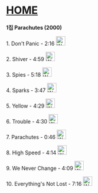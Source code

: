 # [HOME](https://github.com/GeekInTheClass/Coldplay/blob/master/README.md#album-history)
 
**1집 Parachutes (2000)**

<p>1. Don't Panic - 2:16 <a href="https://www.youtube.com/watch?v=8uxt-FnNy2I">
<img border="0" alt="W3Schools" src="https://cdn1.iconfinder.com/data/icons/logotypes/32/youtube-128.png" width="25" height="25">
</a></p>

<p>2. Shiver - 4:59 <a href="https://www.youtube.com/watch?v=otNqnVgEs9M">
<img border="0" alt="W3Schools" src="https://cdn1.iconfinder.com/data/icons/logotypes/32/youtube-128.png" width="25" height="25">
</a></p>

<p>3. Spies - 5:18 <a href="https://www.youtube.com/watch?v=9QzDHPcNfrw">
<img border="0" alt="W3Schools" src="https://cdn1.iconfinder.com/data/icons/logotypes/32/youtube-128.png" width="25" height="25">
</a></p>

<p>4. Sparks - 3:47 <a href="https://www.youtube.com/watch?v=Ar48yzjn1PE">
<img border="0" alt="W3Schools" src="https://cdn1.iconfinder.com/data/icons/logotypes/32/youtube-128.png" width="25" height="25">
</a>
</p>

<p>5. Yellow - 4:29 <a href="https://www.youtube.com/watch?v=tdVAqxNLXiw">
<img border="0" alt="W3Schools" src="https://cdn1.iconfinder.com/data/icons/logotypes/32/youtube-128.png" width="25" height="25">
</a></p>

<p>6. Trouble - 4:30 <a href="https://www.youtube.com/watch?v=FPzI4dpEcF8">
<img border="0" alt="W3Schools" src="https://cdn1.iconfinder.com/data/icons/logotypes/32/youtube-128.png" width="25" height="25">
</a>
</p>

<p>7. Parachutes - 0:46 <a href="https://www.youtube.com/watch?v=IyVtw3MI4PU">
<img border="0" alt="W3Schools" src="https://cdn1.iconfinder.com/data/icons/logotypes/32/youtube-128.png" width="25" height="25">
</a></p>

<p>8. High Speed - 4:14 <a href="https://www.youtube.com/watch?v=iv6F5aZU34I">
<img border="0" alt="W3Schools" src="https://cdn1.iconfinder.com/data/icons/logotypes/32/youtube-128.png" width="25" height="25">
</a>
</p>

<p>9. We Never Change - 4:09 <a href="https://www.youtube.com/watch?v=uZSobH1wiiM">
<img border="0" alt="W3Schools" src="https://cdn1.iconfinder.com/data/icons/logotypes/32/youtube-128.png" width="25" height="25">
</a>
</p>

<p>10. Everything's Not Lost - 7:16 <a href="https://www.youtube.com/watch?v=0IywjWWlxF8">
<img border="0" alt="W3Schools" src="https://cdn1.iconfinder.com/data/icons/logotypes/32/youtube-128.png" width="25" height="25">
</a></p>
